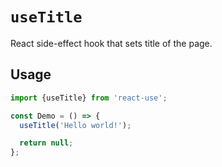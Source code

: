 # `useTitle`

React side-effect hook that sets title of the page.


## Usage

```jsx
import {useTitle} from 'react-use';

const Demo = () => {
  useTitle('Hello world!');

  return null;
};
```
